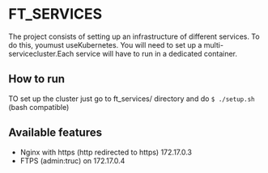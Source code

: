 # FT_SERVICES

The project consists of setting up an infrastructure of different services. To do this, youmust useKubernetes. You will need to set up a multi-servicecluster.Each service will have to run in a dedicated container.

## How to run

TO set up the cluster just go to ft_services/ directory and  do `$ ./setup.sh` (bash compatible)

## Available features

* Nginx with https (http redirected to https) 172.17.0.3
* FTPS (admin:truc) on 172.17.0.4